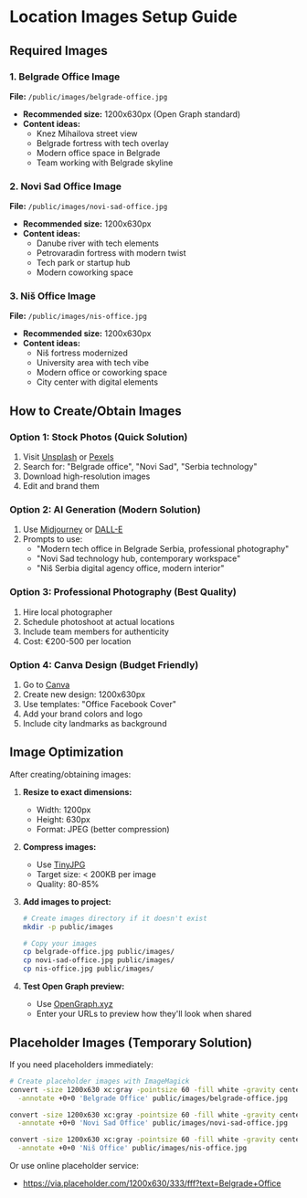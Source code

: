# Location Images Setup Guide

## Required Images

### 1. Belgrade Office Image
**File:** `/public/images/belgrade-office.jpg`
- **Recommended size:** 1200x630px (Open Graph standard)
- **Content ideas:**
  - Knez Mihailova street view
  - Belgrade fortress with tech overlay
  - Modern office space in Belgrade
  - Team working with Belgrade skyline

### 2. Novi Sad Office Image  
**File:** `/public/images/novi-sad-office.jpg`
- **Recommended size:** 1200x630px
- **Content ideas:**
  - Danube river with tech elements
  - Petrovaradin fortress with modern twist
  - Tech park or startup hub
  - Modern coworking space

### 3. Niš Office Image
**File:** `/public/images/nis-office.jpg`
- **Recommended size:** 1200x630px
- **Content ideas:**
  - Niš fortress modernized
  - University area with tech vibe
  - Modern office or coworking space
  - City center with digital elements

## How to Create/Obtain Images

### Option 1: Stock Photos (Quick Solution)
1. Visit [Unsplash](https://unsplash.com) or [Pexels](https://pexels.com)
2. Search for: "Belgrade office", "Novi Sad", "Serbia technology"
3. Download high-resolution images
4. Edit and brand them

### Option 2: AI Generation (Modern Solution)
1. Use [Midjourney](https://midjourney.com) or [DALL-E](https://openai.com/dall-e-2)
2. Prompts to use:
   - "Modern tech office in Belgrade Serbia, professional photography"
   - "Novi Sad technology hub, contemporary workspace"
   - "Niš Serbia digital agency office, modern interior"

### Option 3: Professional Photography (Best Quality)
1. Hire local photographer
2. Schedule photoshoot at actual locations
3. Include team members for authenticity
4. Cost: €200-500 per location

### Option 4: Canva Design (Budget Friendly)
1. Go to [Canva](https://canva.com)
2. Create new design: 1200x630px
3. Use templates: "Office Facebook Cover"
4. Add your brand colors and logo
5. Include city landmarks as background

## Image Optimization

After creating/obtaining images:

1. **Resize to exact dimensions:**
   - Width: 1200px
   - Height: 630px
   - Format: JPEG (better compression)

2. **Compress images:**
   - Use [TinyJPG](https://tinyjpg.com)
   - Target size: < 200KB per image
   - Quality: 80-85%

3. **Add images to project:**
   ```bash
   # Create images directory if it doesn't exist
   mkdir -p public/images
   
   # Copy your images
   cp belgrade-office.jpg public/images/
   cp novi-sad-office.jpg public/images/
   cp nis-office.jpg public/images/
   ```

4. **Test Open Graph preview:**
   - Use [OpenGraph.xyz](https://opengraph.xyz)
   - Enter your URLs to preview how they'll look when shared

## Placeholder Images (Temporary Solution)

If you need placeholders immediately:

```bash
# Create placeholder images with ImageMagick
convert -size 1200x630 xc:gray -pointsize 60 -fill white -gravity center \
  -annotate +0+0 'Belgrade Office' public/images/belgrade-office.jpg

convert -size 1200x630 xc:gray -pointsize 60 -fill white -gravity center \
  -annotate +0+0 'Novi Sad Office' public/images/novi-sad-office.jpg

convert -size 1200x630 xc:gray -pointsize 60 -fill white -gravity center \
  -annotate +0+0 'Niš Office' public/images/nis-office.jpg
```

Or use online placeholder service:
- https://via.placeholder.com/1200x630/333/fff?text=Belgrade+Office
